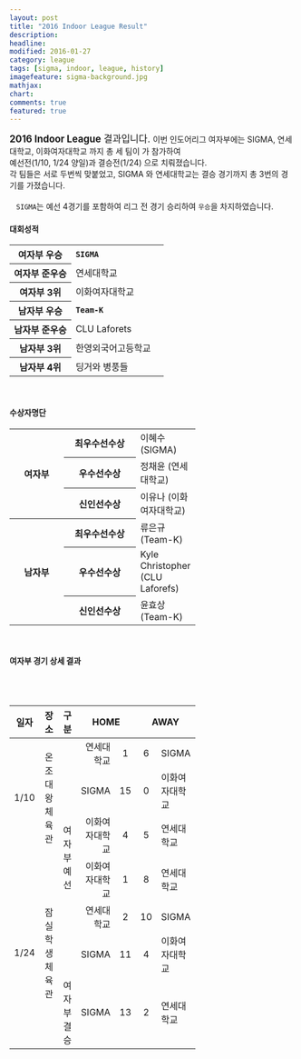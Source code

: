 ```yaml
---
layout: post
title: "2016 Indoor League Result"
description: 
headline: 
modified: 2016-01-27
category: league
tags: [sigma, indoor, league, history]
imagefeature: sigma-background.jpg
mathjax: 
chart: 
comments: true
featured: true
---
```


<big>
<strong>2016 Indoor League</strong> 결과입니다.
</big>

<span>
    이번 인도어리그 여자부에는 SIGMA, 연세대학교, 이화여자대학교 까지 총 세 팀이 가 참가하여<br>
    예선전(1/10, 1/24 양일)과 결승전(1/24) 으로 치뤄졌습니다.<br>
    각 팀들은 서로 두번씩 맞붙었고, SIGMA 와 연세대학교는 결승 경기까지 총 3번의 경기를 가졌습니다.<br>
    <br>
    <code>SIGMA</code>는 예선 4경기를 포함하여 리그 전 경기 승리하여 <code>우승</code>을 차지하였습니다.
</span>
<div>
    <h4>대회성적</h4>
    <table style="width: 65%">
        <colgroup>
            <col width="40%">
            <col width="60%">
        </colgroup>
        <tbody>
            <tr>
                <th>여자부 우승</th>
                <td><strong><code>SIGMA</code></strong></td>
            </tr>
            <tr>
                <th>여자부 준우승</th>
                <td>연세대학교</td>
            </tr>
            <tr>
                <th>여자부 3위</th>
                <td>이화여자대학교</td>
            </tr>
            <tr>
                <th>남자부 우승</th>
                <td><strong><code>Team-K</code></strong></td>
            </tr>
            <tr>
                <th>남자부 준우승</th>
                <td>CLU Laforets</td>
            </tr>
            <tr>
                <th>남자부 3위</th>
                <td>한영외국어고등학교</td>
            </tr>
            <tr>
                <th>남자부 4위</th>
                <td>딩거와 병풍들</td>
            </tr>
        </tbody>
    </table>
</div>
<br> 
<div>
    <h4>수상자명단</h4>
    <table style="width: 65%">
        <colgroup>
            <col width="30%">
            <col width="40%">
            <col width="40%">
        </colgroup>
        <tbody>
            <tr>
                <th rowspan="3" style="text-align: center;">여자부</th>
                <th>최우수선수상</th>
                <td>이혜수 (SIGMA)</td>
            </tr>
            <tr>
                <th>우수선수상</th>
                <td>정채윤 (연세대학교)</td>
            </tr>
            <tr>
                <th>신인선수상</th>
                <td>이유나 (이화여자대학교)</td>
            </tr>
            <tr>
                <th rowspan="3" style="text-align: center;">남자부</th>
                <th>최우수선수상</th>
                <td>류은규 (Team-K)</td>
            </tr>
            <tr>
                <th>우수선수상</th>
                <td>Kyle Christopher (CLU Laforefs)</td>
            </tr>
            <tr>
                <th>신인선수상</th>
                <td>윤효상 (Team-K)</td>
            </tr>
        </tbody>
    </table>
</div>
<br> 
<div>
<h4>여자부 경기 상세 결과</h4>
<table style="width: 65%">
    <colgroup>
        <col width="7%">
        <col width="15%">
        <col width="12%">
        <col width="20%">
        <col width="10%">
        <col width="10%">
        <col width="20%">
    </colgroup>
    <thead>
        <th style="text-align: center;">일자</th>
        <th style="text-align: center;">장소</th>
        <th style="text-align: center;">구분</th>
        <th style="text-align: center;" colspan="2">HOME</th>
        <th style="text-align: center;" colspan="2">AWAY</th>
    </thead>
    <tbody>
        <tr>
            <td rowspan="3" style="text-align: center;">1/10</td>
            <td rowspan="3" style="text-align: center;">온조대왕체육관</td>
            <td rowspan="6" style="text-align: center;">여자부예선</td>
            <td style="text-align: right;">연세대학교</td>
            <td style="text-align: center;">1</td>
            <td style="text-align: center;">6</td>
            <td>SIGMA</td>
        </tr>
        <tr>
            <td style="text-align: right;">SIGMA</td>
            <td style="text-align: center;">15</td>
            <td style="text-align: center;">0</td>
            <td>이화여자대학교</td>
        </tr>
        <tr>
            <td style="text-align: right;">이화여자대학교</td>
            <td style="text-align: center;">4</td>
            <td style="text-align: center;">5</td>
            <td>연세대학교</td>
        </tr>
        <tr>
            <td rowspan="4" style="text-align: center;">1/24</td>
            <td rowspan="4" style="text-align: center;">잠실학생체육관</td>
            <td style="text-align: right;">이화여자대학교</td>
            <td style="text-align: center;">1</td>
            <td style="text-align: center;">8</td>
            <td>연세대학교</td>
        </tr>
        <tr>
            <td style="text-align: right;">연세대학교</td>
            <td style="text-align: center;">2</td>
            <td style="text-align: center;">10</td>
            <td>SIGMA</td>
        </tr>
        <tr>
            <td style="text-align: right;">SIGMA</td>
            <td style="text-align: center;">11</td>
            <td style="text-align: center;">4</td>
            <td>이화여자대학교</td>
        </tr>
        <tr>
            <td style="text-align: center;">여자부결승</td>
            <td style="text-align: right;">SIGMA</td>
            <td style="text-align: center;">13</td>
            <td style="text-align: center;">2</td>
            <td>연세대학교</td>
        </tr>
    </tbody>
</table>
</div>
